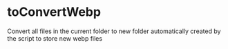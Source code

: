 # toConvertWebp
 Convert all files in the current folder to new folder automatically created by the script to store new webp files
